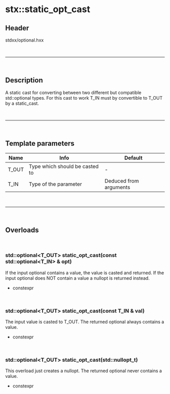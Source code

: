 # stx::static_opt_cast

## Header
stdxx/optional.hxx


<br>

---

<br>

## Description
A static cast for converting between two different but compatible std::optional types. For this cast to work T_IN must by convertible to T_OUT by a static_cast.

<br>

---

<br>

## Template parameters
| Name  | Info                           | Default                |
| ----- | ------------------------------ | ---------------------- |
| T_OUT | Type which should be casted to | -                      |
| T_IN  | Type of the parameter          | Deduced from arguments |

<br>

---

<br>

## Overloads

<br>

### std::optional<T_OUT> static_opt_cast(const std::optional<T_IN> & opt)

If the input optional contains a value, the value is casted and returned. If the input optional does NOT contain a value a nullopt is returned instead.

- constexpr

<br>

### std::optional<T_OUT> static_opt_cast(const T_IN & val)

The input value is casted to T_OUT. The returned optional always contains a value.

- constexpr

<br>

### std::optional<T_OUT> static_opt_cast(std::nullopt_t)

This overload just creates a nullopt. The returned optional never contains a value.

- constexpr
